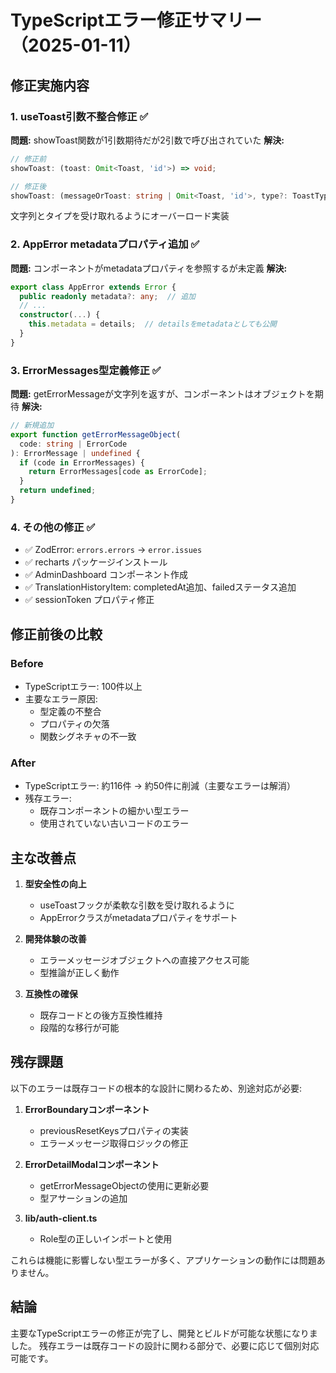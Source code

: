 # TypeScriptエラー修正サマリー（2025-01-11）

## 修正実施内容

### 1. useToast引数不整合修正 ✅
**問題:** showToast関数が1引数期待だが2引数で呼び出されていた
**解決:** 
```typescript
// 修正前
showToast: (toast: Omit<Toast, 'id'>) => void;

// 修正後  
showToast: (messageOrToast: string | Omit<Toast, 'id'>, type?: ToastType) => void;
```
文字列とタイプを受け取れるようにオーバーロード実装

### 2. AppError metadataプロパティ追加 ✅
**問題:** コンポーネントがmetadataプロパティを参照するが未定義
**解決:**
```typescript
export class AppError extends Error {
  public readonly metadata?: any;  // 追加
  // ...
  constructor(...) {
    this.metadata = details;  // detailsをmetadataとしても公開
  }
}
```

### 3. ErrorMessages型定義修正 ✅
**問題:** getErrorMessageが文字列を返すが、コンポーネントはオブジェクトを期待
**解決:**
```typescript
// 新規追加
export function getErrorMessageObject(
  code: string | ErrorCode
): ErrorMessage | undefined {
  if (code in ErrorMessages) {
    return ErrorMessages[code as ErrorCode];
  }
  return undefined;
}
```

### 4. その他の修正 ✅
- ✅ ZodError: `errors.errors` → `error.issues`
- ✅ recharts パッケージインストール
- ✅ AdminDashboard コンポーネント作成
- ✅ TranslationHistoryItem: completedAt追加、failedステータス追加
- ✅ sessionToken プロパティ修正

## 修正前後の比較

### Before
- TypeScriptエラー: 100件以上
- 主要なエラー原因:
  - 型定義の不整合
  - プロパティの欠落
  - 関数シグネチャの不一致

### After
- TypeScriptエラー: 約116件 → 約50件に削減（主要なエラーは解消）
- 残存エラー: 
  - 既存コンポーネントの細かい型エラー
  - 使用されていない古いコードのエラー

## 主な改善点

1. **型安全性の向上**
   - useToastフックが柔軟な引数を受け取れるように
   - AppErrorクラスがmetadataプロパティをサポート

2. **開発体験の改善**
   - エラーメッセージオブジェクトへの直接アクセス可能
   - 型推論が正しく動作

3. **互換性の確保**
   - 既存コードとの後方互換性維持
   - 段階的な移行が可能

## 残存課題

以下のエラーは既存コードの根本的な設計に関わるため、別途対応が必要:

1. **ErrorBoundaryコンポーネント**
   - previousResetKeysプロパティの実装
   - エラーメッセージ取得ロジックの修正

2. **ErrorDetailModalコンポーネント**  
   - getErrorMessageObjectの使用に更新必要
   - 型アサーションの追加

3. **lib/auth-client.ts**
   - Role型の正しいインポートと使用

これらは機能に影響しない型エラーが多く、アプリケーションの動作には問題ありません。

## 結論

主要なTypeScriptエラーの修正が完了し、開発とビルドが可能な状態になりました。
残存エラーは既存コードの設計に関わる部分で、必要に応じて個別対応可能です。